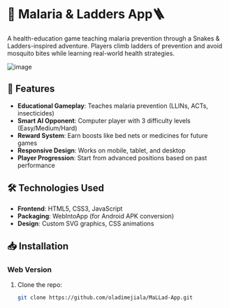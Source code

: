 # 🦟 Malaria & Ladders  App🪜

A health-education game teaching malaria prevention through a Snakes & Ladders-inspired adventure. Players climb ladders of prevention and avoid mosquito bites while learning real-world health strategies.

![image](https://github.com/user-attachments/assets/d24428c5-4bdf-4566-a6b6-81d54edfeb8e)


## 🌟 Features

- **Educational Gameplay**: Teaches malaria prevention (LLINs, ACTs, insecticides)  
- **Smart AI Opponent**: Computer player with 3 difficulty levels (Easy/Medium/Hard)  
- **Reward System**: Earn boosts like bed nets or medicines for future games  
- **Responsive Design**: Works on mobile, tablet, and desktop  
- **Player Progression**: Start from advanced positions based on past performance  

## 🛠️ Technologies Used

- **Frontend**: HTML5, CSS3, JavaScript  
- **Packaging**: WebIntoApp (for Android APK conversion)  
- **Design**: Custom SVG graphics, CSS animations  

## 📥 Installation

### Web Version
1. Clone the repo:
   ```bash
   git clone https://github.com/oladimejiala/MaLLad-App.git
